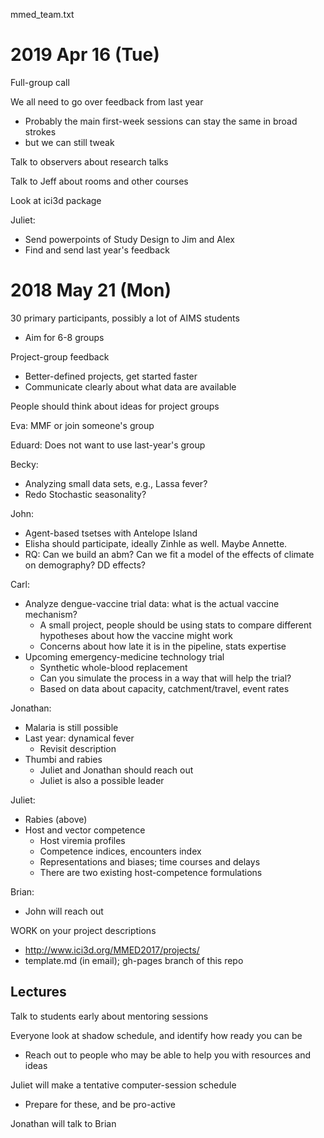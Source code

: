 mmed_team.txt

2019 Apr 16 (Tue)
=================

Full-group call 

We all need to go over feedback from last year
* Probably the main first-week sessions can stay the same in broad strokes
 * but we can still tweak

Talk to observers about research talks

Talk to Jeff about rooms and other courses

Look at ici3d package

Juliet:
* Send powerpoints of Study Design to Jim and Alex
* Find and send last year's feedback

2018 May 21 (Mon)
=================

30 primary participants, possibly a lot of AIMS students
* Aim for 6-8 groups

Project-group feedback
* Better-defined projects, get started faster
* Communicate clearly about what data are available

People should think about ideas for project groups

Eva: MMF or join someone's group

Eduard: Does not want to use last-year's group

Becky:
* Analyzing small data sets, e.g., Lassa fever?
* Redo Stochastic seasonality?

John:
* Agent-based tsetses with Antelope Island
* Elisha should participate, ideally Zinhle as well. Maybe Annette.
* RQ: Can we build an abm? Can we fit a model of the effects of climate on demography? DD effects?

Carl:
* Analyze dengue-vaccine trial data: what is the actual vaccine mechanism?
	* A small project, people should be using stats to compare different hypotheses about how the vaccine might work
	* Concerns about how late it is in the pipeline, stats expertise
* Upcoming emergency-medicine technology trial
	* Synthetic whole-blood replacement
	* Can you simulate the process in a way that will help the trial?
	* Based on data about capacity, catchment/travel, event rates

Jonathan:
* Malaria is still possible
* Last year: dynamical fever
	* Revisit description
* Thumbi and rabies
	* Juliet and Jonathan should reach out
	* Juliet is also a possible leader

Juliet:
* Rabies (above)
* Host and vector competence
	* Host viremia profiles
	* Competence indices, encounters index
	* Representations and biases; time courses and delays
	* There are two existing host-competence formulations

Brian:
* John will reach out 

WORK on your project descriptions
* http://www.ici3d.org/MMED2017/projects/
* template.md (in email); gh-pages branch of this repo

Lectures
--------

Talk to students early about mentoring sessions

Everyone look at shadow schedule, and identify how ready you can be
* Reach out to people who may be able to help you with resources and ideas

Juliet will make a tentative computer-session schedule
* Prepare for these, and be pro-active

Jonathan will talk to Brian

